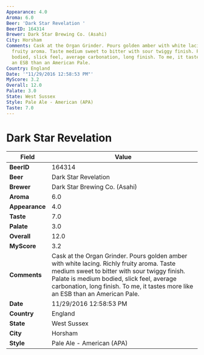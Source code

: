 ```yaml
---
Appearance: 4.0
Aroma: 6.0
Beer: 'Dark Star Revelation '
BeerID: 164314
Brewer: Dark Star Brewing Co. (Asahi)
City: Horsham
Comments: Cask at the Organ Grinder. Pours golden amber with white lacing. Richly
  fruity aroma. Taste medium sweet to bitter with sour twiggy finish. Palate is medium
  bodied, slick feel, average carbonation, long finish. To me, it tastes more like
  an ESB than an American Pale.
Country: England
Date: '"11/29/2016 12:58:53 PM"'
MyScore: 3.2
Overall: 12.0
Palate: 3.0
State: West Sussex
Style: Pale Ale - American (APA)
Taste: 7.0
---
```


# Dark Star Revelation 

| Field         | Value |
|---------------|-------|
| **BeerID** | 164314 |
| **Beer** | Dark Star Revelation  |
| **Brewer** | Dark Star Brewing Co. (Asahi) |
| **Aroma** | 6.0 |
| **Appearance** | 4.0 |
| **Taste** | 7.0 |
| **Palate** | 3.0 |
| **Overall** | 12.0 |
| **MyScore** | 3.2 |
| **Comments** | Cask at the Organ Grinder. Pours golden amber with white lacing. Richly fruity aroma. Taste medium sweet to bitter with sour twiggy finish. Palate is medium bodied, slick feel, average carbonation, long finish. To me, it tastes more like an ESB than an American Pale. |
| **Date** | 11/29/2016 12:58:53 PM |
| **Country** | England |
| **State** | West Sussex |
| **City** | Horsham |
| **Style** | Pale Ale - American (APA) |

